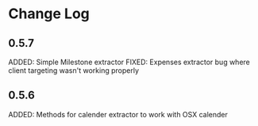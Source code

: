 # Change Log

## 0.5.7
ADDED: Simple Milestone extractor
FIXED: Expenses extractor bug where client targeting wasn't working properly

## 0.5.6
ADDED: Methods for calender extractor to work with OSX calender
